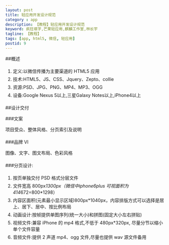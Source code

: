 ```yaml
---
layout: post
title: 轻应用开发设计规范
category : app
description: 【教程】轻应用开发设计规范
keyword: 疯狂填字,芒果轻应用,麒麟工作室,林长宇
tagline: 【教程】
tags: [app, html5, 微信, 轻应用]
postid: 9
---
```

##概述  

1. 定义:以微信传播为主要渠道的 HTML5 应用  
2. 技术:HTML5、JS、CSS、Jquery、Zepto、collie  
3. 资源:PSD、JPG、PNG、MP4、MP3、OGG  
4. 设备:Google Nexus 5以上,三星Galaxy Notes以上,iPhone4以上  

##设计交付

###文案

项目受众、整体风格、分页索引及说明  

###品牌 VI

图像、文字、图文布局、色彩风格  

###分页设计:     

1. 按页单独交付 PSD 格式分层文件  
2. 文件宽高 800px*1300px（微信中iphone6plus 可视面积为414*672=800*1298） 
3. 内容区面积(元素最小显示区域)800px*1040px，内容排版方式可以选择是居上、居下、居中、按比例布局  
4. 动画设计:按帧提供单图序列(统一大小)和拼图(固定大小左右拼贴)  
5. 视频文件:兼容 iPhone 的 mp4 格式,不低于 480px*320px, 尽量分节以缩小单个文件容量  
6. 音频文件:提供 2 声道 mp4、ogg 文件,尽量也提供 wav 源文件备用  
